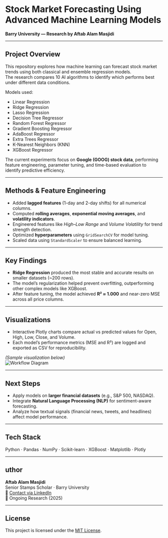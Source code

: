 # Stock Market Forecasting Using Advanced Machine Learning Models  
**Barry University — Research by Aftab Alam Masjidi**

---

## Project Overview
This repository explores how machine learning can forecast stock market trends using both classical and ensemble regression models.  
The research compares 10 AI algorithms to identify which performs best under different data conditions.

Models used:
- Linear Regression  
- Ridge Regression  
- Lasso Regression  
- Decision Tree Regressor  
- Random Forest Regressor  
- Gradient Boosting Regressor  
- AdaBoost Regressor  
- Extra Trees Regressor  
- K-Nearest Neighbors (KNN)  
- XGBoost Regressor  

The current experiments focus on **Google (GOOG) stock data**, performing feature engineering, parameter tuning, and time-based evaluation to identify predictive efficiency.

---

## Methods & Feature Engineering
- Added **lagged features** (1-day and 2-day shifts) for all numerical columns.  
- Computed **rolling averages**, **exponential moving averages**, and **volatility indicators**.  
- Engineered features like *High–Low Range* and *Volume Volatility* for trend strength detection.  
- Optimized **hyperparameters** using `GridSearchCV` for model tuning.  
- Scaled data using `StandardScaler` to ensure balanced learning.

---

## Key Findings
- **Ridge Regression** produced the most stable and accurate results on smaller datasets (~200 rows).  
- The model’s regularization helped prevent overfitting, outperforming other complex models like XGBoost.  
- After feature tuning, the model achieved **R² ≈ 1.000** and near-zero MSE across all price columns.

---

## Visualizations
- Interactive Plotly charts compare actual vs predicted values for Open, High, Low, Close, and Volume.  
- Each model’s performance metrics (MSE and R²) are logged and exported as CSV for reproducibility.  

*(Sample visualization below)*  
![Workflow Diagram](A_flowchart_diagram_illustrates_stock_market_forec.png)

---

## Next Steps
- Apply models on **larger financial datasets** (e.g., S&P 500, NASDAQ).  
- Integrate **Natural Language Processing (NLP)** for sentiment-aware forecasting.  
- Analyze how textual signals (financial news, tweets, and headlines) affect model performance.

---

## Tech Stack
Python · Pandas · NumPy · Scikit-learn · XGBoost · Matplotlib · Plotly

---

## uthor
**Aftab Alam Masjidi**  
Senior Stamps Scholar · Barry University  
📧 [Contact via LinkedIn](https://www.linkedin.com/in/aftabalammasjidi)  
📅 Ongoing Research (2025)

---

## License
This project is licensed under the [MIT License](LICENSE).

